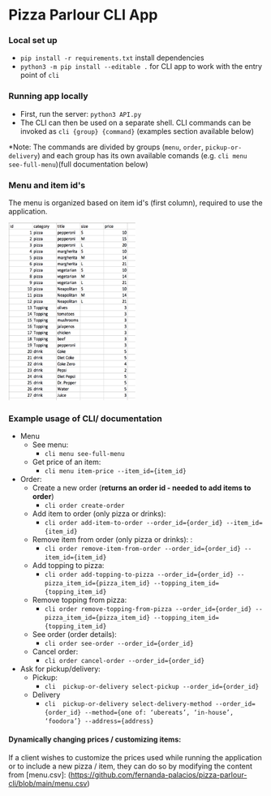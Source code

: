 # Pizza Parlour CLI App

### Local set up
- `pip install -r requirements.txt` install dependencies
- `python3 -m pip install --editable .` for CLI app to work with the entry point of `cli`

### Running app locally
- First, run the server: `python3 API.py`
- The CLI can then be used on a separate shell. CLI commands can be invoked as `cli {group} {command}` (examples section available below)

*Note: The commands are divided by groups (`menu`, `order`, `pickup-or-delivery`) and each group has its own available comands (e.g. `cli menu see-full-menu`)(full documentation below)


### Menu and item id's
The menu is organized based on item id's (first column), required to use the application.

<img src="various_readme_pictures/menu.png" alt="menu" height="350" width="250"/>



### Example usage of CLI/ documentation

- Menu
  - See  menu: 
    -  `cli menu see-full-menu`
  - Get price of an item:
    - `cli menu item-price --item_id={item_id}`
- Order: 
  - Create a new order (**returns an order id - needed to add items to order**) 
    - `cli order create-order`
  - Add item to order (only pizza or drinks): 
    - `cli order add-item-to-order --order_id={order_id} --item_id={item_id}`
  - Remove item from order  (only pizza or drinks): : 
     - `cli order remove-item-from-order --order_id={order_id} --item_id={item_id}`
  - Add topping to pizza: 
    - `cli order add-topping-to-pizza --order_id={order_id} --pizza_item_id={pizza_item_id} --topping_item_id={topping_item_id}`
  - Remove topping from pizza: 
    - `cli order remove-topping-from-pizza --order_id={order_id} --pizza_item_id={pizza_item_id} --topping_item_id={topping_item_id}`
  - See order (order details): 
    - `cli order see-order --order_id={order_id}`
  - Cancel order: 
    - `cli order cancel-order --order_id={order_id}`
- Ask for pickup/delivery:
    - Pickup:
      - `cli  pickup-or-delivery select-pickup --order_id={order_id}`
    - Delivery
      -  `cli  pickup-or-delivery select-delivery-method --order_id={order_id} --method={one of: ‘ubereats’, ‘in-house’, ‘foodora’} --address={address}`

#### Dynamically changing prices / customizing items:
If a client wishes to customize the prices used while running the application or to include a new pizza / item, they can do so by modifying the content from [menu.csv]: (https://github.com/fernanda-palacios/pizza-parlour-cli/blob/main/menu.csv)
